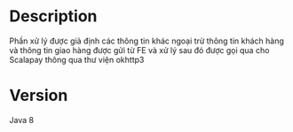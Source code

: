 # Description
Phần xử lý được giả định các thông tin khác ngoại trừ thông tin khách hàng và thông tin giao hàng được gửi từ FE và xử lý sau đó được gọi qua cho Scalapay thông qua thư viện okhttp3

# Version 
Java 8